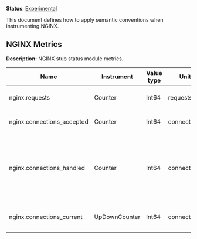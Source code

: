**Status**: [Experimental](../../../document-status.md)

This document defines how to apply semantic conventions when instrumenting NGINX.

<!-- toc -->

<!-- Re-generate TOC with `markdown-toc --no-first-h1 -i` -->

<!-- tocstop -->

## NGINX Metrics

**Description:** NGINX stub status module metrics.

| Name                        | Instrument    | Value type | Unit        | Unit ([UCUM](README.md#instrument-units)) | Description    | Attribute Key | Attribute Values |
| --------------------------- | ------------- | ---------- | ----------- | ----------------------------------------- | -------------- | ------------- | ---------------- |
| nginx.requests              | Counter       | Int64      | requests    | `{requests}`                              | The total number of requests made to the server since it started. | | |
| nginx.connections_accepted  | Counter       | Int64      | connections | `{connections}`                           | The total number of accepted client connections.   | | |
| nginx.connections_handled   | Counter       | Int64      | connections | `{connections}`                           | The total number of handled connections. Generally, the parameter value is the same as nginx.connections.accepted unless some resource limits have been reached (for example, the worker.connections limit) | | |
| nginx.connections_current   | UpDownCounter | Int64      | connections | `{connections}`                           | The current number of nginx.connections by state. | `state` | `active`, `reading`, `writing`, `waiting` |

